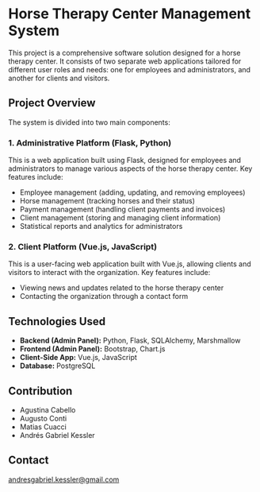 # Horse Therapy Center Management System

This project is a comprehensive software solution designed for a horse therapy center. It consists of two separate web applications tailored for different user roles and needs: one for employees and administrators, and another for clients and visitors.

## Project Overview
The system is divided into two main components:

### 1. **Administrative Platform** (Flask, Python)
This is a web application built using Flask, designed for employees and administrators to manage various aspects of the horse therapy center. Key features include:
- Employee management (adding, updating, and removing employees)
- Horse management (tracking horses and their status)
- Payment management (handling client payments and invoices)
- Client management (storing and managing client information)
- Statistical reports and analytics for administrators

### 2. **Client Platform** (Vue.js, JavaScript)
This is a user-facing web application built with Vue.js, allowing clients and visitors to interact with the organization. Key features include:
- Viewing news and updates related to the horse therapy center
- Contacting the organization through a contact form

## Technologies Used
- **Backend (Admin Panel):** Python, Flask, SQLAlchemy, Marshmallow
- **Frontend (Admin Panel):** Bootstrap, Chart.js
- **Client-Side App:** Vue.js, JavaScript
- **Database:** PostgreSQL

## Contribution
* Agustina Cabello
* Augusto Conti
* Matias Cuacci
* Andrés Gabriel Kessler

## Contact
andresgabriel.kessler@gmail.com

